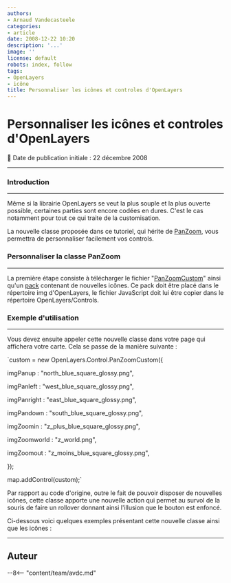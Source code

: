 ```yaml
---
authors:
- Arnaud Vandecasteele
categories:
- article
date: 2008-12-22 10:20
description: '...'
image: ''
license: default
robots: index, follow
tags:
- OpenLayers
- icône
title: Personnaliser les icônes et controles d'OpenLayers
---
```


# Personnaliser les icônes et controles d'OpenLayers


:calendar: Date de publication initiale : 22 décembre 2008


----

### Introduction




---


Même si la librairie OpenLayers se veut la plus souple et la plus ouverte possible, certaines parties sont encore codées en dures. C'est le cas notamment pour tout ce qui traite de la customisation. 


La nouvelle classe proposée dans ce tutoriel, qui hérite de [PanZoom](http://dev.openlayers.org/releases/OpenLayers-2.7/doc/apidocs/files/OpenLayers/Control/PanZoom-js.html), vous permettra de personnaliser facilement vos controls.


### Personnaliser la classe PanZoom




---


La première étape consiste à télécharger le fichier "[PanZoomCustom](http://ks356007.kimsufi.com/arno/lib/js/OpenLayers/lib/OpenLayers/Control/PanZoomCustom.js)" ainsi qu'un [pack](http://ks356007.kimsufi.com/arno/lib/js/OpenLayers/img/olayers_icone/olayers_icone.tar.gz) contenant de nouvelles icônes. Ce pack doit être placé dans le répertoire img d'OpenLayers, le fichier JavaScript doit lui être copier dans le répertoire OpenLayers/Controls.


### Exemple d'utilisation




---


Vous devez ensuite appeler cette nouvelle classe dans votre page qui affichera votre carte. Cela se passe de la manière suivante :


`custom = new OpenLayers.Control.PanZoomCustom({  

imgPanup : "north_blue_square_glossy.png",  

imgPanleft : "west_blue_square_glossy.png",  

imgPanright : "east_blue_square_glossy.png",  

imgPandown : "south_blue_square_glossy.png",  

imgZoomin : "z_plus_blue_square_glossy.png",  

imgZoomworld : "z_world.png",  

imgZoomout : "z_moins_blue_square_glossy.png",  

});  

map.addControl(custom);`


Par rapport au code d'origine, outre le fait de pouvoir disposer de nouvelles icônes, cette classe apporte une nouvelle action qui permet au survol de la souris de faire un rollover donnant ainsi l'illusion que le bouton est enfoncé.


Ci-dessous voici quelques exemples présentant cette nouvelle classe ainsi que les icônes :












----

## Auteur

--8<-- "content/team/avdc.md"
